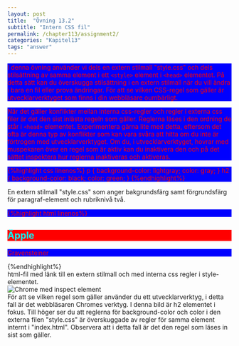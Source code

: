 ```yaml
---
layout: post
title:  "Övning 13.2"
subtitle: "Intern CSS fil"
permalink: /chapter113/assignment2/
categories: "Kapitel13"
tags: "answer"
---
```

I denna övning använder vi dels en extern stilmall "style.css" och dels stilsättning av samma element i ett `<style>` element i `<head>` elementet. På detta sätt kan du överskugga stilsättning i en extern stilmall när du vill ändra i bara en fil eller prova ändringar. För att se vilken CSS-regel som gäller är utvecklarverktyget som finns i din webbläsare oumbärligt.

När det gäller konflikter mellan interna css-regler och regler i externa css filer är det den sist inlästa regeln som gäller. Reglerna läses i den ordning de står i `<head>` elementet. Experimentera gärna lite med detta, eftersom det ofta är denna typ av konflikter som kan vara svåra att hitta om du inte är förtrogen med utvecklarverktyget. Om du, i utvecklarverktyget, hovrar med muspekaren över en regel som är aktiv kan du inaktivera den och på det sättet inspektera hur reglerna inaktiveras och aktiveras.

{%highlight css linenos%}
p {
  background-color: lightgray;
  color: gray;
}
h2 {
  background-color: black;
  color: green;
}
{%endhighlight%}
<figcaption>En extern stilmall "style.css" som anger bakgrundsfärg samt förgrundsfärg för paragraf-element och rubriknivå två.</figcaption>

{%highlight html linenos%}
<!DOCTYPE html>
<html lang="sv">
  <head>
    <title>Introduktion till HTML och CSS</title>
    <link rel="stylesheet" href="style.css">
    <style>
      p {
        background-color: blue;
        color: red;
      }
      h2 {
        background-color: red;
        color: cyan;
      }
    </style>
    <meta charset="utf-8">
  </head>
  <body>
    <article>
        <h2>Äpple</h2>
        <p>Gravensteiner</p>
    </article>
  </body>
</html>
{%endhighlight%}
<figcaption>html-fil med länk till en extern stilmall och med interna css regler i style-elementet.</figcaption>



<img src="{{ site.url | append:site.baseurl}}/assets/images/chapter13-assignment2.PNG" alt="Chrome med inspect element"/>
<figcaption>För att se vilken regel som gäller använder du ett utvecklarverktyg, i detta fall är det webbläsaren Chromes verktyg. I denna bild är h2 elementet i fokus. Till höger ser du att reglerna för background-color och color i den externa filen "style.css" är överskuggade av regler för samma element internt i "index.html". Observera att i detta fall är det den regel som läses in sist som gäller.</figcaption>
